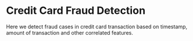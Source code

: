 # Credit Card Fraud Detection

Here we detect fraud cases in credit card transaction based on timestamp, amount of transaction and other correlated features.
